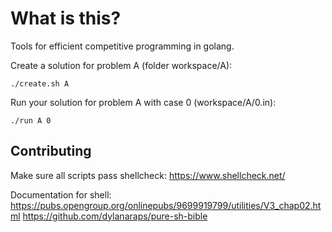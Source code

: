 # What is this?

Tools for efficient competitive programming in golang.

Create a solution for problem A (folder workspace/A):
```
./create.sh A
```

Run your solution for problem A with case 0 (workspace/A/0.in):
```
./run A 0
```

## Contributing

Make sure all scripts pass shellcheck:
https://www.shellcheck.net/

Documentation for shell:
https://pubs.opengroup.org/onlinepubs/9699919799/utilities/V3_chap02.html
https://github.com/dylanaraps/pure-sh-bible
